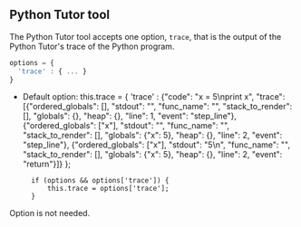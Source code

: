 ## Python Tutor tool

The Python Tutor tool accepts one option, `trace`, that is the output of the Python Tutor's 
trace of the Python program.

```javascript
options = {
  'trace' : { ... }
}
```

* Default option:
        this.trace = { 'trace' : {"code": "x = 5\nprint x", "trace": [{"ordered_globals": [],
                        "stdout": "", "func_name": "<module>", "stack_to_render": [], "globals": {},
                        "heap": {}, "line": 1, "event": "step_line"}, {"ordered_globals": ["x"], "stdout": "",
                        "func_name": "<module>", "stack_to_render": [], "globals": {"x": 5}, "heap": {}, "line": 2,
                        "event": "step_line"}, {"ordered_globals": ["x"], "stdout": "5\n", "func_name": "<module>",
                        "stack_to_render": [], "globals": {"x": 5}, "heap": {}, "line": 2, "event": "return"}]} };
                        
        if (options && options['trace']) {
            this.trace = options['trace'];
        }
        
Option is not needed.